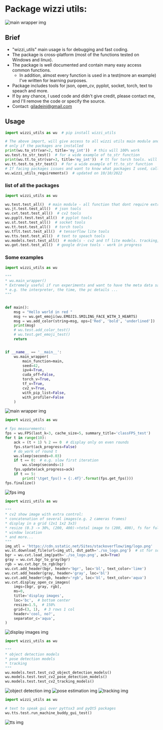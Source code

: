 # Package wizzi utils:

![main wrapper img](https://github.com/2easy4wizzi/2easy4wizzi.github.io/blob/master/images_wu/2easy4wizzi.jpeg?raw=true)
<!--- <img src="https://github.com/2easy4wizzi/2easy4wizzi.github.io/blob/master/images_wu/2easy4wizzi.jpeg?raw=true" width="155" height="90" /> -->
## Brief

* "wizzi_utils" main usage is for debugging and fast coding.
* The package is cross-platform (most of the functions tested on Windows and linux).
* The package is well documented and contain many easy access common functions.
    * In addition, almost every function is used in a test(more an example) I've written for learning purposes.
* Package includes tools for json, open_cv, pyplot, socket, torch, text to speach and more.
* If by any chance, I used code and didn't give credit, please contact me, and I'll remove the code or specify the
  source.
* Contact: giladeini@gmail.com

## Usage

```python
import wizzi_utils as wu  # pip install wizzi_utils

# The above import, will give access to all wizzi utils main module and the extra modules 
# only if the packages are installed
print(wu.to_str(var=2, title='my_int'))  # this will 100% work
wu.test.to_str_test()  # for a wide example of to_str function
print(wu.tt.to_str(var=3, title='my_int'))  # tt for torch tools. will work if torch installed
wu.tt.test.to_str_test()  # for a wide example of tt.to_str function
# If facing packages issues and want to know what packages I used, call the following
wu.wizzi_utils_requirements()  # updated on 10/10/2022 
```

### list of all the packages

```python
import wizzi_utils as wu

wu.test.test_all()  # main module - all function that dont require extra installations but wizzi_utils
wu.jt.test.test_all()  # json tools 
wu.cvt.test.test_all()  # cv2 tools 
wu.pyplt.test.test_all()  # pyplot tools 
wu.st.test.test_all()  # socket tools
wu.tt.test.test_all()  # torch tools 
wu.tflt.test.test_all()  # tensorflow lite tools
wu.tts.test.test_all()  # text to speach tools
wu.models.test.test_all()  # models - cv2 and tf lite models. tracking, object detection and pose estimation
wu.got.test.test_all()  # google drive tools - work in progress
```

### Some examples

```python
import wizzi_utils as wu

"""
* wu.main_wrapper()
* Extremely useful if run experiments and want to have the meta data saved
* e.g. the interpreter, the time, the pc details ...
"""


def main():
    msg = "Hello world in red "
    msg += wu.get_emoji(wu.EMOJIS.SMILING_FACE_WITH_3_HEARTS)
    msg = wu.add_color(string=msg, ops=['Red', 'bold', 'underlined'])
    print(msg)
    # wu.test.add_color_test()
    # wu.test.get_emoji_test()
    return


if __name__ == '__main__':
    wu.main_wrapper(
        main_function=main,
        seed=42,
        ipv4=True,
        cuda_off=False,
        torch_v=True,
        tf_v=True,
        cv2_v=True,
        with_pip_list=False,
        with_profiler=False
    )
```

<!--- ![main wrapper img](resources/readme_images/main_wrapper.PNG) -->
![main wrapper img](https://github.com/2easy4wizzi/2easy4wizzi.github.io/blob/master/images_wu/main_wrapper.PNG?raw=true)

```python
import wizzi_utils as wu

# fps measurements:
fps = wu.FPS(last_k=3, cache_size=5, summary_title='classFPS_test')
for t in range(10):
    ack = (t + 1) % 2 == 0  # display only on even rounds
    fps.start(ack_progress=False)
    # do_work of round t
    wu.sleep(seconds=0.03)
    if t == 0:  # e.g. slow first iteration
        wu.sleep(seconds=1)
    fps.update(ack_progress=ack)
    if t == 5:
        print('\tget_fps() = {:.4f}'.format(fps.get_fps()))
fps.finalize()
```

<!--- ![fps img](resources/readme_images/fps.PNG) -->
![fps img](https://github.com/2easy4wizzi/2easy4wizzi.github.io/blob/master/images_wu/fps.PNG?raw=true)

```python
import wizzi_utils as wu

"""
* cv2 show image with extra control:
* concatenation of several images(e.g. 2 cameras frames)
* display in a grid (2x1 1x2 3x3)
* resize (0.3 -> 30%, (200, 400)->total image to (200, 400), fs for full screen
* window location
* and more...
"""
img_utl = 'https://cdn.sstatic.net/Sites/stackoverflow/img/logo.png'
wu.st.download_file(url=img_utl, dst_path='./so_logo.png')  # st for socket tools
bgr = wu.cvt.load_img(path='./so_logo.png', ack=True)
gray = wu.cvt.bgr_to_gray(bgr)
rgb = wu.cvt.bgr_to_rgb(bgr)
wu.cvt.add_header(bgr, header='bgr', loc='bl', text_color='lime')
wu.cvt.add_header(gray, header='gray', loc='bl')
wu.cvt.add_header(rgb, header='rgb', loc='bl', text_color='aqua')
wu.cvt.display_open_cv_images(
    imgs=[bgr, gray, rgb],
    ms=0,
    title='display images',
    loc='bc',  # bottom center
    resize=1.5,  # 150%
    grid=(3, 1),  # 3 rows 1 col
    header='cool, no?',
    separator_c='aqua',
)
```

<!--- ![display images img](resources/readme_images/display_images.PNG) -->
![display images img](https://github.com/2easy4wizzi/2easy4wizzi.github.io/blob/master/images_wu/display_images.PNG?raw=true)

```python
import wizzi_utils as wu

"""
* object detection models
* pose detection models
* tracking
"""
wu.models.test.test_cv2_object_detection_models()
wu.models.test.test_cv2_pose_detection_models()
wu.models.test.test_cv2_tracking_models()
```

<!--- ![object detection img](resources/readme_images/yolov4.PNG) -->
<!--- ![pose estimation img](resources/readme_images/pose.PNG) -->
<!--- ![tracking img](resources/readme_images/tracking.PNG) -->
![object detection img](https://github.com/2easy4wizzi/2easy4wizzi.github.io/blob/master/images_wu/yolov4.PNG?raw=true)
![pose estimation img](https://github.com/2easy4wizzi/2easy4wizzi.github.io/blob/master/images_wu/pose.PNG?raw=true)
![tracking img](https://github.com/2easy4wizzi/2easy4wizzi.github.io/blob/master/images_wu/tracking.PNG?raw=true)

```python
import wizzi_utils as wu

# text to speak gui over pyttsx3 and pyQt5 packages
wu.tts.test.run_machine_buddy_gui_test()
```

<!--- ![tts img](resources/readme_images/tts.PNG) -->
![tts img](https://github.com/2easy4wizzi/2easy4wizzi.github.io/blob/master/images_wu/tts.PNG?raw=true)

